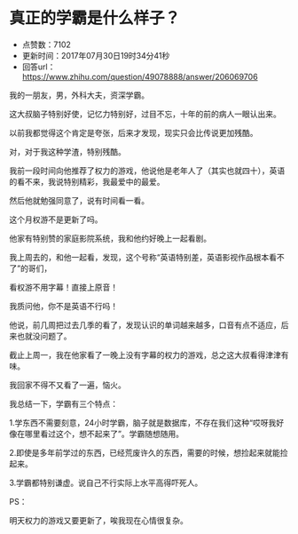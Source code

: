 # 真正的学霸是什么样子？
- 点赞数：7102
- 更新时间：2017年07月30日19时34分41秒
- 回答url：https://www.zhihu.com/question/49078888/answer/206069706
<body>
 <p data-pid="r0hmREzx">我的一朋友，男，外科大夫，资深学霸。</p>
 <p data-pid="swkVivPi">这大叔脑子特别好使，记忆力特别好，过目不忘，十年的前的病人一眼认出来。</p>
 <p data-pid="-rV0nVXj">以前我都觉得这个肯定是夸张，后来才发现，现实只会比传说更加残酷。</p>
 <p data-pid="6hc808BL">对，对于我这种学渣，特别残酷。</p>
 <p data-pid="R-LpLZIa">我前一段时间向他推荐了权力的游戏，他说他是老年人了（其实也就四十），英语的看不来，我说特别精彩，我最爱中的最爱。</p>
 <p data-pid="WlrmzBAq">然后他就勉强同意了，说有时间看一看。</p>
 <p data-pid="nJzya50g">这个月权游不是更新了吗。</p>
 <p data-pid="CTTHUUq4">他家有特别赞的家庭影院系统，我和他约好晚上一起看剧。</p>
 <p data-pid="PI5BRpvt">我上周去的，和他一起看，发现，这个号称“英语特别差，英语影视作品根本看不了”的哥们，</p>
 <p data-pid="fgofPaja">看权游不用字幕！直接上原音！</p>
 <p data-pid="WlkNX2S0">我质问他，你不是英语不行吗！</p>
 <p data-pid="bFeyItTQ">他说，前几周把过去几季的看了，发现认识的单词越来越多，口音有点不适应，后来也就没问题了。</p>
 <p data-pid="wVKlKjyr">截止上周一，我在他家看了一晚上没有字幕的权力的游戏，总之这大叔看得津津有味。</p>
 <p data-pid="0v3LxlVm">我回家不得不又看了一遍，恼火。</p>
 <p data-pid="47YwsMnI">我总结一下，学霸有三个特点：</p>
 <p data-pid="c3J5QAUj">1.学东西不需要刻意，24小时学霸，脑子就是数据库，不存在我们这种“哎呀我好像在哪里看过这个，想不起来了”。学霸随想随用。</p>
 <p data-pid="1Bby4YPy">2.即使是多年前学过的东西，已经荒废许久的东西，需要的时候，想捡起来就能捡起来。</p>
 <p data-pid="o4n-6Y73">3.学霸都特别谦虚。说自己不行实际上水平高得吓死人。</p>
 <p data-pid="bMetObqu">PS：</p>
 <p data-pid="yuTSSzct">明天权力的游戏又要更新了，唉我现在心情很复杂。</p>
</body>
